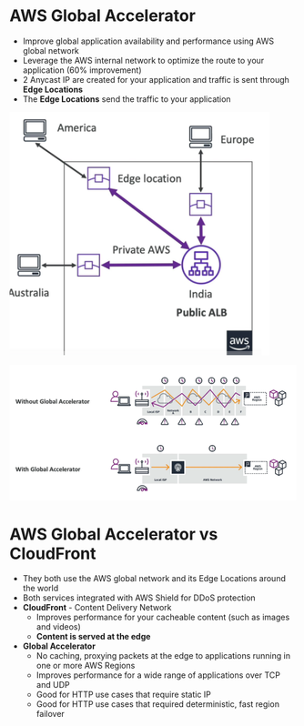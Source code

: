 # AWS Global Accelerator

* Improve global application availability and performance using AWS global network
* Leverage the AWS internal network to optimize the route to your application (60% improvement)
* 2 Anycast IP are created for your application and traffic is sent through **Edge Locations**
* The **Edge Locations** send the traffic to your application

![01-use-edge-locations.png](./images/01-use-edge-locations.png)

![02-comparison.png](./images/02-comparison.png)

# AWS Global Accelerator vs CloudFront

* They both use the AWS global network and its Edge Locations around the world
* Both services integrated with AWS Shield for DDoS protection
* **CloudFront** - Content Delivery Network
  * Improves performance for your cacheable content (such as images and videos)
  * **Content is served at the edge**
* **Global Accelerator**
  * No caching, proxying packets at the edge to applications running in one or more AWS Regions
  * Improves performance for a wide range of applications over TCP and UDP
  * Good for HTTP use cases that require static IP
  * Good for HTTP use cases that required deterministic, fast region failover